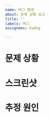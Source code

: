 ```yaml
---
name: 버그 발생
about: 문제 상황 보고
title: ''
labels: 버그
assignees: Eu4ng

---
```


# 문제 상황

# 스크린샷

# 추정 원인
